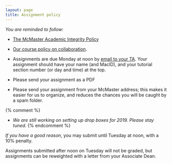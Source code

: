 ```yaml
---
layout: page
title: Assignment policy
---
```


_You are reminded to follow:_

* [The McMaster Academic Integrity Policy](http://www.mcmaster.ca/policy/Students-AcademicStudies/AcademicIntegrity.pdf)
* [Our course policy on collaboration](Collaboration.html).

* Assignments are due Monday at noon by [email to your TA](/team.html).  Your assignment should have your name (and MacID), and your tutorial section number (or day and time) at the top.
* Please send your assignment as a PDF
* Please send your assignment from your McMaster address; this makes it easier for us to organize, and reduces the chances you will be caught by a spam folder.

{% comment %} 
* _We are still working on setting up drop boxes for 2019. Please stay tuned._
{% endcomment %} 

_If you have a good reason_, you may submit until Tuesday at noon, with a 10% penalty. 

Assignments submitted after noon on Tuesday will not be graded, but assignments can be reweighted with a letter from your Associate Dean.
